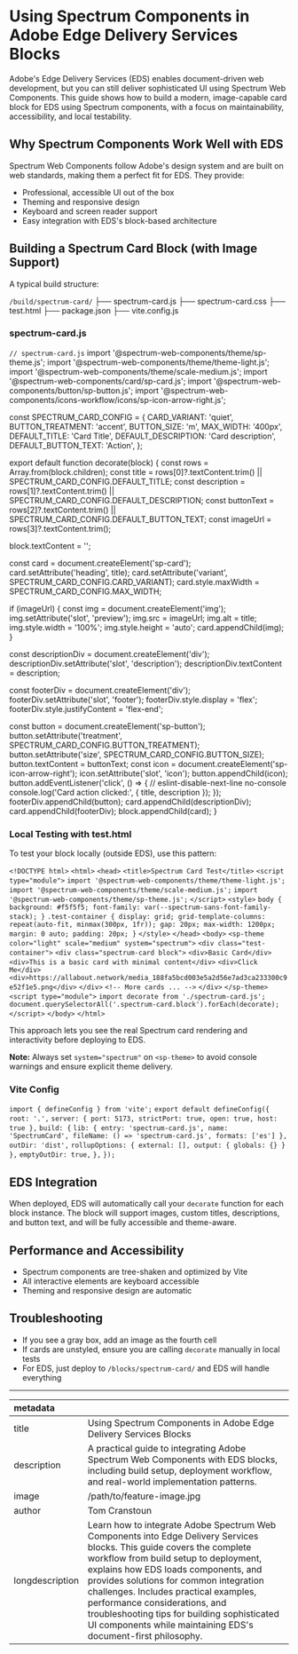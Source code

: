# Using Spectrum Components in Adobe Edge Delivery Services Blocks

Adobe's Edge Delivery Services (EDS) enables document-driven web development, but you can still deliver sophisticated UI using Spectrum Web Components. This guide shows how to build a modern, image-capable card block for EDS using Spectrum components, with a focus on maintainability, accessibility, and local testability.

## Why Spectrum Components Work Well with EDS

Spectrum Web Components follow Adobe's design system and are built on web standards, making them a perfect fit for EDS. They provide:
- Professional, accessible UI out of the box
- Theming and responsive design
- Keyboard and screen reader support
- Easy integration with EDS's block-based architecture

## Building a Spectrum Card Block (with Image Support)

A typical build structure:

`/build/spectrum-card/`
├── spectrum-card.js
├── spectrum-card.css
├── test.html
├── package.json
├── vite.config.js

### spectrum-card.js

`// spectrum-card.js`
import '@spectrum-web-components/theme/sp-theme.js';
import '@spectrum-web-components/theme/theme-light.js';
import '@spectrum-web-components/theme/scale-medium.js';
import '@spectrum-web-components/card/sp-card.js';
import '@spectrum-web-components/button/sp-button.js';
import '@spectrum-web-components/icons-workflow/icons/sp-icon-arrow-right.js';

const SPECTRUM_CARD_CONFIG = {
  CARD_VARIANT: 'quiet',
  BUTTON_TREATMENT: 'accent',
  BUTTON_SIZE: 'm',
  MAX_WIDTH: '400px',
  DEFAULT_TITLE: 'Card Title',
  DEFAULT_DESCRIPTION: 'Card description',
  DEFAULT_BUTTON_TEXT: 'Action',
};

export default function decorate(block) {
  const rows = Array.from(block.children);
  const title = rows[0]?.textContent.trim() || SPECTRUM_CARD_CONFIG.DEFAULT_TITLE;
  const description = rows[1]?.textContent.trim() || SPECTRUM_CARD_CONFIG.DEFAULT_DESCRIPTION;
  const buttonText = rows[2]?.textContent.trim() || SPECTRUM_CARD_CONFIG.DEFAULT_BUTTON_TEXT;
  const imageUrl = rows[3]?.textContent.trim();

  block.textContent = '';

  const card = document.createElement('sp-card');
  card.setAttribute('heading', title);
  card.setAttribute('variant', SPECTRUM_CARD_CONFIG.CARD_VARIANT);
  card.style.maxWidth = SPECTRUM_CARD_CONFIG.MAX_WIDTH;

  if (imageUrl) {
    const img = document.createElement('img');
    img.setAttribute('slot', 'preview');
    img.src = imageUrl;
    img.alt = title;
    img.style.width = '100%';
    img.style.height = 'auto';
    card.appendChild(img);
  }

  const descriptionDiv = document.createElement('div');
  descriptionDiv.setAttribute('slot', 'description');
  descriptionDiv.textContent = description;

  const footerDiv = document.createElement('div');
  footerDiv.setAttribute('slot', 'footer');
  footerDiv.style.display = 'flex';
  footerDiv.style.justifyContent = 'flex-end';

  const button = document.createElement('sp-button');
  button.setAttribute('treatment', SPECTRUM_CARD_CONFIG.BUTTON_TREATMENT);
  button.setAttribute('size', SPECTRUM_CARD_CONFIG.BUTTON_SIZE);
  button.textContent = buttonText;
  const icon = document.createElement('sp-icon-arrow-right');
  icon.setAttribute('slot', 'icon');
  button.appendChild(icon);
  button.addEventListener('click', () => {
    // eslint-disable-next-line no-console
    console.log('Card action clicked:', { title, description });
  });
  footerDiv.appendChild(button);
  card.appendChild(descriptionDiv);
  card.appendChild(footerDiv);
  block.appendChild(card);
}

### Local Testing with test.html

To test your block locally (outside EDS), use this pattern:

`<!DOCTYPE html>`
`<html>`
`<head>`
  `<title>Spectrum Card Test</title>`
  `<script type="module">`
    `import '@spectrum-web-components/theme/theme-light.js';`
    `import '@spectrum-web-components/theme/scale-medium.js';`
    `import '@spectrum-web-components/theme/sp-theme.js';`
  `</script>`
  `<style>`
    `body { background: #f5f5f5; font-family: var(--spectrum-sans-font-family-stack); }`
    `.test-container { display: grid; grid-template-columns: repeat(auto-fit, minmax(300px, 1fr)); gap: 20px; max-width: 1200px; margin: 0 auto; padding: 20px; }`
  `</style>`
`</head>`
`<body>`
  `<sp-theme color="light" scale="medium" system="spectrum">`
    `<div class="test-container">`
      `<div class="spectrum-card block">`
        `<div>Basic Card</div>`
        `<div>This is a basic card with minimal content</div>`
        `<div>Click Me</div>`
        `<div>https://allabout.network/media_188fa5bcd003e5a2d56e7ad3ca233300c9e52f1e5.png</div>`
      `</div>`
      `<!-- More cards ... -->`
    `</div>`
  `</sp-theme>`
  `<script type="module">`
    `import decorate from './spectrum-card.js';`
    `document.querySelectorAll('.spectrum-card.block').forEach(decorate);`
  `</script>`
`</body>`
`</html>`

This approach lets you see the real Spectrum card rendering and interactivity before deploying to EDS.

**Note:** Always set `system="spectrum"` on `<sp-theme>` to avoid console warnings and ensure explicit theme delivery.

### Vite Config

`import { defineConfig } from 'vite';`
`export default defineConfig({`
  `root: '.',`
  `server: { port: 5173, strictPort: true, open: true, host: true },`
  `build: {`
    `lib: { entry: 'spectrum-card.js', name: 'SpectrumCard', fileName: () => 'spectrum-card.js', formats: ['es'] },`
    `outDir: 'dist',`
    `rollupOptions: { external: [], output: { globals: {} } },`
    `emptyOutDir: true,`
  `},`
`});`

## EDS Integration

When deployed, EDS will automatically call your `decorate` function for each block instance. The block will support images, custom titles, descriptions, and button text, and will be fully accessible and theme-aware.

## Performance and Accessibility
- Spectrum components are tree-shaken and optimized by Vite
- All interactive elements are keyboard accessible
- Theming and responsive design are automatic

## Troubleshooting
- If you see a gray box, add an image as the fourth cell
- If cards are unstyled, ensure you are calling `decorate` manually in local tests
- For EDS, just deploy to `/blocks/spectrum-card/` and EDS will handle everything

---

| metadata |  |
| :---- | :---- |
| title | Using Spectrum Components in Adobe Edge Delivery Services Blocks |
| description | A practical guide to integrating Adobe Spectrum Web Components with EDS blocks, including build setup, deployment workflow, and real-world implementation patterns. |
| image | /path/to/feature-image.jpg |
| author | Tom Cranstoun |
| longdescription | Learn how to integrate Adobe Spectrum Web Components into Edge Delivery Services blocks. This guide covers the complete workflow from build setup to deployment, explains how EDS loads components, and provides solutions for common integration challenges. Includes practical examples, performance considerations, and troubleshooting tips for building sophisticated UI components while maintaining EDS's document-first philosophy. |
